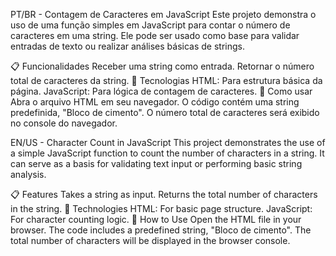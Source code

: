 PT/BR - Contagem de Caracteres em JavaScript
Este projeto demonstra o uso de uma função simples em JavaScript para contar o número de caracteres em uma string. Ele pode ser usado como base para validar entradas de texto ou realizar análises básicas de strings.

📋 Funcionalidades
Receber uma string como entrada.
Retornar o número total de caracteres da string.
🚀 Tecnologias
HTML: Para estrutura básica da página.
JavaScript: Para lógica de contagem de caracteres.
📂 Como usar
Abra o arquivo HTML em seu navegador.
O código contém uma string predefinida, "Bloco de cimento".
O número total de caracteres será exibido no console do navegador.

EN/US - Character Count in JavaScript
This project demonstrates the use of a simple JavaScript function to count the number of characters in a string. It can serve as a basis for validating text input or performing basic string analysis.

📋 Features
Takes a string as input.
Returns the total number of characters in the string.
🚀 Technologies
HTML: For basic page structure.
JavaScript: For character counting logic.
📂 How to Use
Open the HTML file in your browser.
The code includes a predefined string, "Bloco de cimento".
The total number of characters will be displayed in the browser console.
